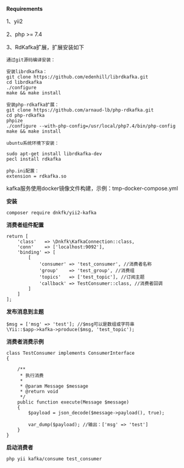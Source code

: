 **Requirements**

1、yii2

2、php >= 7.4

3、RdKafka扩展，扩展安装如下 

    通过git源码编译安装：

    安装librdkafka：
    git clone https://github.com/edenhill/librdkafka.git
    cd librdkafka
    ./configure
    make && make install
    
    安装php-rdkafka扩展：
    git clone https://github.com/arnaud-lb/php-rdkafka.git
    cd php-rdkafka
    phpize
    ./configure --with-php-config=/usr/local/php7.4/bin/php-config
    make && make install

    ubuntu系统环境下安装：

    sudo apt-get install librdkafka-dev
    pecl install rdkafka
    
    php.ini配置：
    extension = rdkafka.so

kafka服务使用docker镜像文件构建，示例：tmp-docker-compose.yml

**安装**

`composer require dnkfk/yii2-kafka`

**消费者组件配置**

    return [
        'class'   => \Dnkfk\KafkaConnection::class,
        'conn'    => ['localhost:9092'],
        'binding' => [
            [
                'consumer' => 'test_consumer', //消费者名称
                'group'    => 'test_group', //消费组
                'topics'   => ['test_topic'], //订阅主题
                'callback' => TestConsumer::class, //消费者回调
            ]
        ]
    ];

**发布消息到主题**

    $msg = ['msg' => 'test']; //$msg可以是数组或字符串
    \Yii::$app->kafka->produce($msg, 'test_topic');

**消费者消费示例**

    class TestConsumer implements ConsumerInterface
    {
    
        /**
         * 执行消费
         *
         * @param Message $message
         * @return void
         */
        public function execute(Message $message)
        {
            $payload = json_decode($message->payload(), true);
    
            var_dump($payload); //输出：['msg' => 'test']
        }
    }

**启动消费者**

`php yii kafka/consume test_consumer`

